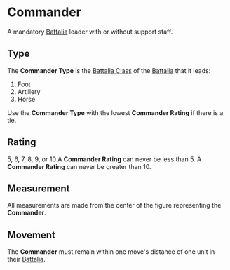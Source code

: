 # Commander
A mandatory [Battalia][battalia] leader with or without support staff.

## Type
The **Commander Type** is the [Battalia Class][battalia_class] of the [Battalia][battalia] that it leads:

 1. Foot
 2. Artillery
 3. Horse

Use the **Commander Type** with the lowest **Commander Rating** if there is a tie.

## Rating
5, 6, 7, 8, 9, or 10
A **Commander Rating** can never be less than 5.
A **Commander Rating** can never be greater than 10.

## Measurement
All measurements are made from the center of the figure representing the **Commander**.

## Movement
The **Commander** must remain within one move's distance of one unit in their [Battalia][battalia].

[battalia]: ./battalia.md
[battalia_class]: ./battalia.md#class
